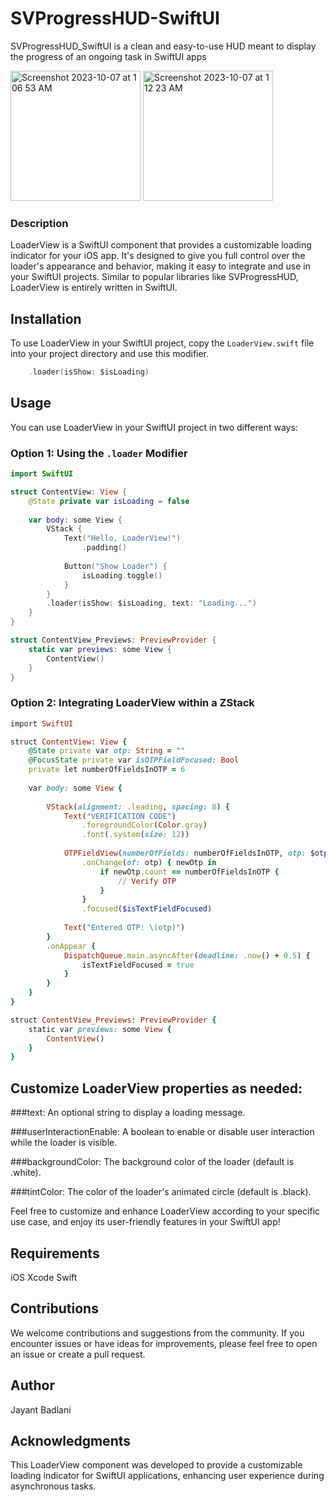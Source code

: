 # SVProgressHUD-SwiftUI
SVProgressHUD_SwiftUI is a clean and easy-to-use HUD meant to display the progress of an ongoing task in SwiftUI apps

<img width="208" alt="Screenshot 2023-10-07 at 1 06 53 AM" src="https://github.com/JayantBadlani/SVProgressHUD-SwiftUI/assets/37996543/3ef9e2cb-d406-4c07-b7af-cbaf71812e06">
<img width="208" alt="Screenshot 2023-10-07 at 1 12 23 AM" src="https://github.com/JayantBadlani/SVProgressHUD-SwiftUI/assets/37996543/508f1093-0893-4d0c-91d1-76ed3239138b">

### Description
LoaderView is a SwiftUI component that provides a customizable loading indicator for your iOS app. It's designed to give you full control over the loader's appearance and behavior, making it easy to integrate and use in your SwiftUI projects. Similar to popular libraries like SVProgressHUD, LoaderView is entirely written in SwiftUI.

## Installation
To use LoaderView in your SwiftUI project, copy the `LoaderView.swift` file into your project directory and use this modifier.


```swift
    .loader(isShow: $isLoading)
```

## Usage
You can use LoaderView in your SwiftUI project in two different ways:

### Option 1: Using the `.loader` Modifier

```swift
import SwiftUI

struct ContentView: View {
    @State private var isLoading = false
    
    var body: some View {
        VStack {
            Text("Hello, LoaderView!")
                .padding()
            
            Button("Show Loader") {
                isLoading.toggle()
            }
        }
        .loader(isShow: $isLoading, text: "Loading...")
    }
}

struct ContentView_Previews: PreviewProvider {
    static var previews: some View {
        ContentView()
    }
}
```

### Option 2: Integrating LoaderView within a ZStack

```ruby
import SwiftUI

struct ContentView: View {
    @State private var otp: String = ""
    @FocusState private var isOTPFieldFocused: Bool
    private let numberOfFieldsInOTP = 6
    
    var body: some View {
        
        VStack(alignment: .leading, spacing: 8) {
            Text("VERIFICATION CODE")
                .foregroundColor(Color.gray)
                .font(.system(size: 12))
            
            OTPFieldView(numberOfFields: numberOfFieldsInOTP, otp: $otp)
                .onChange(of: otp) { newOtp in
                    if newOtp.count == numberOfFieldsInOTP {
                        // Verify OTP
                    }
                }
                .focused($isTextFieldFocused)
            
            Text("Entered OTP: \(otp)")
        }
        .onAppear {
            DispatchQueue.main.asyncAfter(deadline: .now() + 0.5) {
                isTextFieldFocused = true
            }
        }
    }
}

struct ContentView_Previews: PreviewProvider {
    static var previews: some View {
        ContentView()
    }
}
```



## Customize LoaderView properties as needed:

###text: An optional string to display a loading message.

###userInteractionEnable: A boolean to enable or disable user interaction while the loader is visible.

###backgroundColor: The background color of the loader (default is .white).

###tintColor: The color of the loader's animated circle (default is .black).

Feel free to customize and enhance LoaderView according to your specific use case, and enjoy its user-friendly features in your SwiftUI app!

## Requirements
iOS 
Xcode 
Swift

##  Contributions
We welcome contributions and suggestions from the community. If you encounter issues or have ideas for improvements, please feel free to open an issue or create a pull request.

## Author
Jayant Badlani

## Acknowledgments
This LoaderView component was developed to provide a customizable loading indicator for SwiftUI applications, enhancing user experience during asynchronous tasks.
